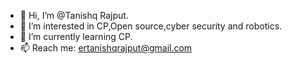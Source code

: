 - 👋 Hi, I’m @Tanishq Rajput.
- 👀 I’m interested in CP,Open source,cyber security and robotics.
- 🌱 I’m currently learning CP.
- 📫 Reach me: ertanishqrajput@gmail.com

<!---
tanishqr-ck/tanishqr-ck is a ✨ special ✨ repository because its `README.md` (this file) appears on your GitHub profile.
You can click the Preview link to take a look at your changes.
--->
